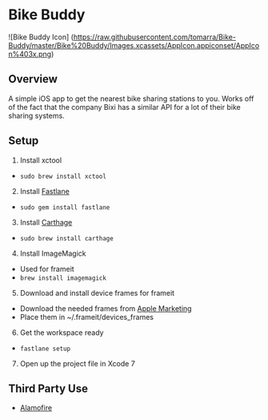 # Bike Buddy
![Bike Buddy Icon]
(https://raw.githubusercontent.com/tomarra/Bike-Buddy/master/Bike%20Buddy/Images.xcassets/AppIcon.appiconset/AppIcon%403x.png)

## Overview
A simple iOS app to get the nearest bike sharing stations to you. Works off of the fact that the company Bixi has a similar API for a lot of their bike sharing systems.

## Setup
1. Install xctool
  * `sudo brew install xctool`
2. Install [Fastlane](https://fastlane.tools)
  * `sudo gem install fastlane`
3. Install [Carthage](https://github.com/Carthage/Carthage)
  * `sudo brew install carthage`
4. Install ImageMagick
  * Used for frameit
  * `brew install imagemagick`
5. Download and install device frames for frameit
  * Download the needed frames from [Apple Marketing](https://developer.apple.com/app-store/marketing/guidelines/#images)
  * Place them in ~/.frameit/devices_frames
6. Get the workspace ready
 * `fastlane setup`
7. Open up the project file in Xcode 7

## Third Party Use
* [Alamofire](https://github.com/Alamofire/Alamofire)
